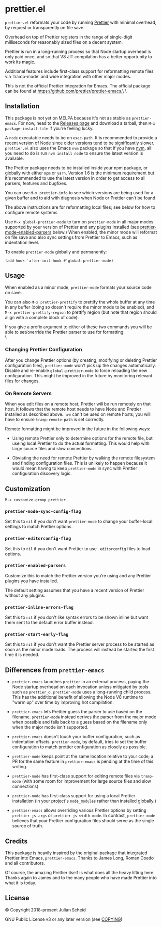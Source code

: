 # prettier.el

`prettier.el` reformats your code by running
[Prettier](https://github.com/prettier/prettier) with minimal
overhead, by request or transparently on file save.

Overhead on top of Prettier registers in the range of single-digit
milliseconds for reasonably sized files on a decent system.

Prettier is run in a long-running process so that Node startup
overhead is only paid once, and so that V8 JIT compilation has a
better opportunity to work its magic.

Additional features include first-class support for reformatting
remote files via `tramp-mode' and wide integration with other major
modes.

This is not the official Prettier integration for Emacs. The official
package can be found at https://github.com/prettier/prettier-emacs.\
\

## Installation

This package is not yet on MELPA because it's not as stable as
`prettier-emacs`. For now, head to the [Releases
page](https://github.com/jscheid/prettier-el/releases/) and download
a tarball, then `M-x package-install-file` if you're feeling lucky.

A `node` executable needs to be on `exec-path`. It is recommended to
provide a recent version of Node since older versions tend to be
significantly slower. `prettier.el` also uses the Emacs `nvm` package
so that if you have [nvm](https://github.com/creationix/nvm), all you
need to do is run `nvm install node` to ensure the latest version is
available.

The Prettier package needs to be installed inside your npm package, or
globally with either `npm` or `yarn`. Version 1.6 is the minimum
requirement but it's recommended to use the latest version in order to
get access to all parsers, features and bugfixes.

You can use `M-x prettier-info` to see which versions are being used
for a given buffer and to aid with diagnosis when Node or Prettier
can't be found.

The above instructions are for reformatting local files; see below for
how to configure remote systems.

Use `M-x global-prettier-mode` to turn on `prettier-mode` in all major
modes supported by your version of Prettier and any plugins installed
(see [prettier-mode-enabled-parsers](#prettier-mode-enabled-parsers)
below.) When enabled, the minor mode will reformat on file save and
also sync settings from Prettier to Emacs, such as indentation level.

To enable `prettier-mode` globally and permanently:

```elisp
(add-hook 'after-init-hook #'global-prettier-mode)
```

## Usage

When enabled as a minor mode, `prettier-mode` formats your source code
on save.

You can also `M-x prettier-prettify` to prettify the whole buffer at
any time in any buffer (doing so doesn't require the minor mode to be
enabled), and `M-x prettier-prettify-region` to prettify region (but
note that region should align with a complete block of code).

If you give a prefix argument to either of these two commands you will
be able to set/override the Prettier parser to use for formatting.\
\

### Changing Prettier Configuration

After you change Prettier options (by creating, modifying or deleting
Prettier configuration files), `prettier-mode` won't pick up the
changes automatically. Disable and re-enable `global-prettier-mode` to
force reloading the new configuration. This might be improved in the
future by monitoring relevant files for changes.

### On Remote Servers

When you edit files on a remote host, Prettier will be run remotely on
that host. It follows that the remote host needs to have Node and
Prettier installed as described above. `nvm` can't be used on remote
hosts; you will have to ensure `tramp-remote-path` is set correctly.

Remote formatting might be improved in the future in the following
ways:

- Using remote Prettier only to determine options for the remote file,
  but useing local Prettier to do the actual formatting. This would
  help with large source files and slow connections.

- Obviating the need for remote Prettier by walking the remote
  filesystem and finding configuration files. This is unlikely to
  happen because it would mean having to keep `prettier-mode` in sync
  with Prettier configuration discovery logic.

## Customization

```
M-x customize-group prettier
```

### `prettier-mode-sync-config-flag`

Set this to `nil` if you don't want `prettier-mode` to change your
buffer-local settings to match Prettier options.

### `prettier-editorconfig-flag`

Set this to `nil` if you don't want Prettier to use `.editorconfig`
files to load options.

### `prettier-enabled-parsers`

Customize this to match the Prettier version you're using and any
Prettier plugins you have installed.

The default setting assumes that you have a recent version of Prettier
without any plugins.

### `prettier-inline-errors-flag`

Set this to `nil` if you don't like syntax errors to be shown inline
but want them sent to the default error buffer instead.

### `prettier-start-early-flag`

Set this to `nil` if you don't want the Prettier server process to be
started as soon as the minor mode loads. The process will instead be
started the first time it is needed.

## Differences from `prettier-emacs`

- `prettier-emacs` launches `prettier` in an external process, paying
  the Node startup overhead on each invocation unless mitigated by
  tools such as `prettier_d`. `prettier-mode` uses a long-running
  child process. This has the additional benefit of allowing the Node
  V8 runtime to "warm up" over time by improving hot compilation.

- `prettier-emacs` lets Prettier guess the parser to use based on the
  filename. `prettier-mode` instead derives the parser from the major
  mode when possible and falls back to a guess based on the filename
  only when the major mode isn't supported.

- `prettier-emacs` doesn't touch your buffer configuration, such as
  indentation offsets. `prettier-mode`, by default, tries to set the
  buffer configuration to match prettier configuration as closely as
  possible.

- `prettier-mode` keeps point at the same location relative to your
  code; a PR for the same feature in `prettier-emacs` is pending at
  the time of this writing.

- `prettier-mode` has first-class support for editing remote files via
  `tramp-mode` (with some room for improvement for large source files
  and slow connections).

- `prettier-mode` has first-class support for using a local Prettier
  installation (in your project's `node_modules` rather than installed
  globally.)

- `prettier-emacs` allows overriding various Prettier options by
  setting `prettier-js-args` or `prettier-js-width-mode`. In contrast,
  `prettier-mode` believes that your Prettier configuration files
  should serve as the single source of truth.

## Credits

This package is heavily inspired by the original package that
integrated Prettier into Emacs, `prettier-emacs`. Thanks to James
Long, Roman Coedo and all contributors.

Of course, the amazing Prettier itself is what does all the heavy
lifting here. Thanks again to James and to the many people who have
made Prettier into what it is today.

## License

© Copyright 2018-present Julian Scheid

GNU Public License v3 or any later version (see [COPYING](COPYING))
